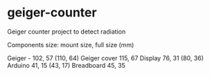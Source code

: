 # geiger-counter
Geiger counter project to detect radiation


Components size: mount size, full size (mm)

Geiger - 102, 57 (110, 64)
Geiger cover 115, 67
Display 76, 31 (80, 36)
Arduino 41, 15 (43, 17)
Breadboard 45, 35

